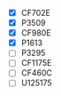 - [x] CF702E
- [x] P3509
- [x] CF980E
- [x] P1613
- [ ] P3295
- [ ] CF1175E
- [ ] CF460C
- [ ] U125175